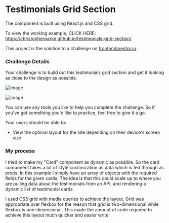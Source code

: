 # Testimonials Grid Section

The component is built using React.js and CSS grid.

To view the working example, CLICK HERE: <a href='https://christopherparke.github.io/testimonials-grid-section/' target='_blank'>https://christopherparke.github.io/testimonials-grid-section/</a>

This project is the solution to a challenge on [frontendmentor.io](https://www.frontendmentor.io/challenges/testimonials-grid-section-Nnw6J7Un7).


### Challenge Details
Your challenge is to build out this testimonials grid section and get it looking as close to the design as possible.

![image](https://user-images.githubusercontent.com/22480193/173357302-d03586e6-f402-4526-8bfb-1a325a9cd156.png)

![image](https://user-images.githubusercontent.com/22480193/173357364-d8c9f5da-ffde-428d-912b-04f7f8954615.png)

You can use any tools you like to help you complete the challenge. So if you've got something you'd like to practice, feel free to give it a go.

Your users should be able to:
- View the optimal layout for the site depending on their device's screen size


### My process

I tried to make my "Card" component as dynamic as possible. So the card component takes a lot of style custimization as data which is fed through as props.  In this example I simply have an array of objects with the required fields for the given cards.  The idea is that this could scale up to where you are pulling data about the testimonials from an API, and rendering a dynamic list of testimonial cards.

I used CSS grid with media queries to achieve the layout.  Grid was appropriate over flexbox for the reason that grid is two-dimensional while flexbox is one-dimensional.  This made the amount of code required to achieve this layout much quicker and easier write.
